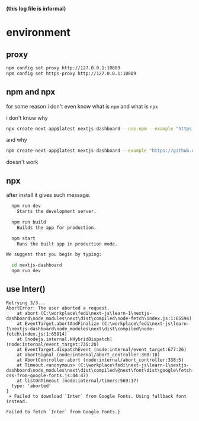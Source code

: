**(this log file is informal)**

# environment

## proxy

```sh
npm config set proxy http://127.0.0.1:10809
npm config set https-proxy http://127.0.0.1:10809
```

## npm and npx

for some reason i don't even know what is `npm` and what is `npx`

i don't know why 
```sh
npx create-next-app@latest nextjs-dashboard --use-npm --example "https://github.com/vercel/next-learn/tree/main/dashboard/starter-example"
```
and why 
```sh
npm create-next-app@latest nextjs-dashboard --example "https://github.com/vercel/next-learn/tree/main/dashboard/starter-example"
```
doesn't work

## npx

after install it gives such message. 
```sh
  npm run dev
    Starts the development server.

  npm run build
    Builds the app for production.

  npm start
    Runs the built app in production mode.

We suggest that you begin by typing:

  cd nextjs-dashboard
  npm run dev
```

## use Inter()
```log
Retrying 3/3...
AbortError: The user aborted a request.
    at abort (C:\workplace\fedi\next-js\learn-1\nextjs-dashboard\node_modules\next\dist\compiled\node-fetch\index.js:1:65594)
    at EventTarget.abortAndFinalize (C:\workplace\fedi\next-js\learn-1\nextjs-dashboard\node_modules\next\dist\compiled\node-fetch\index.js:1:65814)
    at [nodejs.internal.kHybridDispatch] (node:internal/event_target:735:20)
    at EventTarget.dispatchEvent (node:internal/event_target:677:26)
    at abortSignal (node:internal/abort_controller:308:10)
    at AbortController.abort (node:internal/abort_controller:338:5)
    at Timeout.<anonymous> (C:\workplace\fedi\next-js\learn-1\nextjs-dashboard\node_modules\next\dist\compiled\@next\font\dist\google\fetch-css-from-google-fonts.js:44:47)
    at listOnTimeout (node:internal/timers:569:17)
  type: 'aborted'
}
 ⨯ Failed to download `Inter` from Google Fonts. Using fallback font instead.

Failed to fetch `Inter` from Google Fonts.}

```